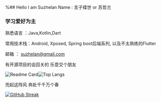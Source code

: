 %## Hello I am Suzhelan
Name : 言子楪世 or 苏哲兰

### 学习爱好为主
熟悉语言 ：Java,Kotlin,Dart  

常用技术栈：Android, Xposed, Spring boot后端系列, 以及不太熟练的Flutter

邮箱 ： suzhelan@gmail.com

有开源项目的会回关的 乐意交个朋友

![Readme Card](https://github-readme-stats-one-bice.vercel.app/api?username=suzhelan&count_private=true&show_icons=true&role=OWNER,ORGANIZATION_MEMBER,COLLABORATOR)![Top Langs](https://github-readme-stats.vercel.app/api/top-langs/?username=suzhelan&layout=compact)

兜起这阵风 奔赴千千万个春  

[![GitHub Streak](https://streak-stats.demolab.com/?user=suzhelan)](https://git.io/streak-stats)
